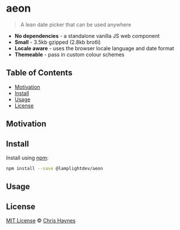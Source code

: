 # aeon

> A lean date picker that can be used anywhere

- **No dependencies** - a standalone vanilla JS web component
- **Small** - 3.5kb gzipped (2.8kb brotli)
- **Locale aware** - uses the browser locale language and date format
- **Themeable** - pass in custom colour schemes

## Table of Contents

- [Motivation](#motivation)
- [Install](#install)
- [Usage](#usage)
- [License](#license)

## Motivation

## Install

Install using [npm](https://npmjs.com):

```sh
npm install --save @lamplightdev/aeon
```

## Usage

## License

[MIT License](https://oss.ninja/mit/lamplightdev) © [Chris Haynes](https://lamplightdev.com)

